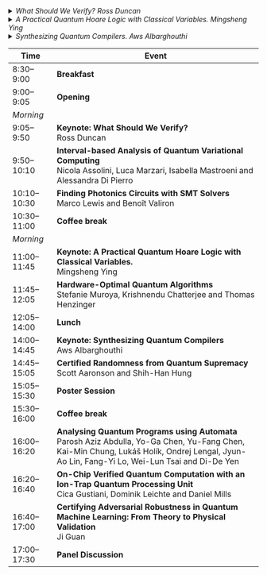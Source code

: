 <details>
<summary><em>What Should We Verify? Ross Duncan</em></summary>
Verification usually means to guarantee that a computational system is correct with respect to some specification. Can this definition survive in the context of quantum computing? What parts of the system can be verified? What notions of correctness are helpful? What properties of realistic systems can be verified? What* should *we verify? I will survey the field and give some perspective on the challenges and opportunities for automated verification of quantum software. Spoiler: it's the compiler.
</details> 
<details>
<summary><em>A Practical Quantum Hoare Logic with Classical Variables. Mingsheng Ying</em></summary>
We present a Hoare-style logic for reasoning about quantum programs with classical variables. Our approach offers several improvements over previous work:<br><br>
(1) Enhanced expressivity of the programming language: Our logic applies to quantum programs with classical variables that incorporate quantum arrays and parameterized quantum gates, which have not been addressed in previous research on quantum Hoare logic, either with or without classical variables.<br><br>
(2) Intuitive correctness specifications: In our logic, preconditions and postconditions for quantum programs with classical variables are specified as a pair consisting of a classical first-order logical formula and a quantum predicate formula (possibly parameterized by classical variables). These specifications offer greater clarity and align more closely with the programmer's intuitive understanding of quantum and classical interactions.<br><br>
(3) Simplified proof system: By introducing a novel idea in formulating a proof rule for reasoning about quantum measurements, along with (2), we develop a proof system for quantum programs that requires only minimal modifications to classical Hoare logic. Furthermore, this proof system can be effectively and conveniently combined with classical first-order logic to verify quantum programs with classical variables.<br><br>
As a result, the learning curve for quantum program verification techniques is significantly reduced for those already familiar with classical program verification techniques, and existing tools for verifying classical programs can be more easily adapted for quantum program verification.
</details> 
<details>
<summary><em>Synthesizing Quantum Compilers. Aws Albarghouthi</em></summary>
The promise of quantum computing has tantalized researchers for decades, and recent breakthroughs in physical implementations have brought this technology closer to reality. However, the quantum computing landscape remains highly dynamic: competing physical substrates, fault tolerance schemes, and architectures continue to emerge with no clear frontrunner. This diversity creates a significant bottleneck in the compilation pipeline – developing and maintaining separate compilers for each new device or experimental setup is both time-consuming and error-prone.<br><br>

In this talk, I will present an alternative approach: automatically synthesizing device-specific quantum circuit compilers. This synthesis-based methodology enables rapid iteration while maintaining correctness guarantees. I will focus on the optimizer component, which reduces circuit size to minimize quantum computation errors. I will demonstrate how automatically synthesized optimizers can achieve superior performance compared to sophisticated hand-crafted alternatives. I will also discuss recent results on synthesizing device-specific mapping and routing algorithms.
</details> 

| Time         | Event |
|--------------|-------|
| 8:30–9:00    | **Breakfast** |
| 9:00–9:05    | **Opening** |
| _Morning_    |       |
| 9:05–9:50    | **Keynote: What Should We Verify?**<br> Ross Duncan|
| 9:50–10:10   | **Interval-based Analysis of Quantum Variational Computing**<br>Nicola Assolini, Luca Marzari, Isabella Mastroeni and Alessandra Di Pierro |
| 10:10–10:30  | **Finding Photonics Circuits with SMT Solvers**<br>Marco Lewis and Benoît Valiron |
| 10:30–11:00  | **Coffee break** |
| _Morning_    |       |
| 11:00–11:45  | **Keynote: A Practical Quantum Hoare Logic with Classical Variables.**<br>Mingsheng Ying |
| 11:45–12:05  | **Hardware-Optimal Quantum Algorithms**<br>Stefanie Muroya, Krishnendu Chatterjee and Thomas Henzinger |
| 12:05–14:00  | **Lunch** |
| 14:00–14:45  | **Keynote: Synthesizing Quantum Compilers**<br>Aws Albarghouthi |
| 14:45–15:05  | **Certified Randomness from Quantum Supremacy**<br>Scott Aaronson and Shih-Han Hung |
| 15:05–15:30  | **Poster Session** |
| 15:30–16:00  | **Coffee break** |
| 16:00–16:20  | **Analysing Quantum Programs using Automata**<br>Parosh Aziz Abdulla, Yo-Ga Chen, Yu-Fang Chen, Kai-Min Chung, Lukáš Holík, Ondrej Lengal, Jyun-Ao Lin, Fang-Yi Lo, Wei-Lun Tsai and Di-De Yen |
| 16:20–16:40  | **On-Chip Verified Quantum Computation with an Ion-Trap Quantum Processing Unit**<br>Cica Gustiani, Dominik Leichte and Daniel Mills |
| 16:40–17:00  | **Certifying Adversarial Robustness in Quantum Machine Learning: From Theory to Physical Validation**<br>Ji Guan |
| 17:00–17:30  | **Panel Discussion** |
